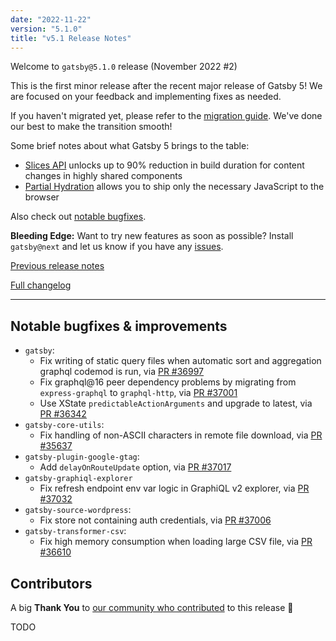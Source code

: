 ```yaml
---
date: "2022-11-22"
version: "5.1.0"
title: "v5.1 Release Notes"
---
```


Welcome to `gatsby@5.1.0` release (November 2022 #2)

This is the first minor release after the recent major release of Gatsby 5! We are focused on your feedback and implementing fixes as needed.

If you haven't migrated yet, please refer to the [migration guide](/docs/reference/release-notes/migrating-from-v4-to-v5/). We've done our best to make the transition smooth!

Some brief notes about what Gatsby 5 brings to the table:

- [Slices API](/docs/reference/built-in-components/gatsby-slice/) unlocks up to 90% reduction in build duration for content changes in highly shared components
- [Partial Hydration](/docs/how-to/performance/partial-hydration/) allows you to ship only the necessary JavaScript to the browser

Also check out [notable bugfixes](#notable-bugfixes--improvements).

**Bleeding Edge:** Want to try new features as soon as possible? Install `gatsby@next` and let us know if you have any [issues](https://github.com/gatsbyjs/gatsby/issues).

[Previous release notes](/docs/reference/release-notes/v5.0)

[Full changelog][full-changelog]

---

## Notable bugfixes & improvements

- `gatsby`:
  - Fix writing of static query files when automatic sort and aggregation graphql codemod is run, via [PR #36997](https://github.com/gatsbyjs/gatsby/pull/36997)
  - Fix graphql@16 peer dependency problems by migrating from `express-graphql` to `graphql-http`, via [PR #37001](https://github.com/gatsbyjs/gatsby/pull/37001)
  - Use XState `predictableActionArguments` and upgrade to latest, via [PR #36342](https://github.com/gatsbyjs/gatsby/pull/36342)
- `gatsby-core-utils`:
  - Fix handling of non-ASCII characters in remote file download, via [PR #35637](https://github.com/gatsbyjs/gatsby/pull/35637)
- `gatsby-plugin-google-gtag`:
  - Add `delayOnRouteUpdate` option, via [PR #37017](https://github.com/gatsbyjs/gatsby/pull/37017)
- `gatsby-graphiql-explorer`
  - Fix refresh endpoint env var logic in GraphiQL v2 explorer, via [PR #37032](https://github.com/gatsbyjs/gatsby/pull/37032)
- `gatsby-source-wordpress`:
  - Fix store not containing auth credentials, via [PR #37006](https://github.com/gatsbyjs/gatsby/pull/37006)
- `gatsby-transformer-csv`:
  - Fix high memory consumption when loading large CSV file, via [PR #36610](https://github.com/gatsbyjs/gatsby/pull/36610)

## Contributors

A big **Thank You** to [our community who contributed][full-changelog] to this release 💜

TODO

[full-changelog]: https://github.com/gatsbyjs/gatsby/compare/gatsby@5.1.0-next.0...gatsby@5.1.0
